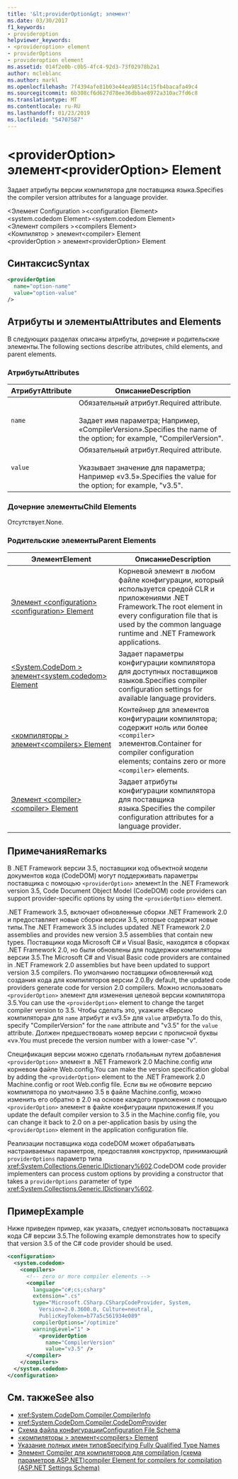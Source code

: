 ```yaml
---
title: '&lt;providerOption&gt; элемент'
ms.date: 03/30/2017
f1_keywords:
- provideroption
helpviewer_keywords:
- <provideroption> element
- providerOptions
- provideroption element
ms.assetid: 014f2e0b-c0b5-4fc4-92d3-73f02978b2a1
author: mcleblanc
ms.author: markl
ms.openlocfilehash: 7f4394afe81b03e44ea98514c15fb4bacafa49c4
ms.sourcegitcommit: 6b308cf6d627d78ee36dbbae8972a310ac7fd6c8
ms.translationtype: MT
ms.contentlocale: ru-RU
ms.lasthandoff: 01/23/2019
ms.locfileid: "54707587"
---
```

# <a name="ltprovideroptiongt-element"></a><span data-ttu-id="dc937-102">&lt;providerOption&gt; элемент</span><span class="sxs-lookup"><span data-stu-id="dc937-102">&lt;providerOption&gt; Element</span></span>
<span data-ttu-id="dc937-103">Задает атрибуты версии компилятора для поставщика языка.</span><span class="sxs-lookup"><span data-stu-id="dc937-103">Specifies the compiler version attributes for a language provider.</span></span>  
  
 <span data-ttu-id="dc937-104">\<Элемент Configuration ></span><span class="sxs-lookup"><span data-stu-id="dc937-104">\<configuration Element></span></span>  
<span data-ttu-id="dc937-105">\<system.codedom Element></span><span class="sxs-lookup"><span data-stu-id="dc937-105">\<system.codedom Element></span></span>  
<span data-ttu-id="dc937-106">\<Элемент compilers ></span><span class="sxs-lookup"><span data-stu-id="dc937-106">\<compilers Element></span></span>  
<span data-ttu-id="dc937-107">\<Компилятор > элемент</span><span class="sxs-lookup"><span data-stu-id="dc937-107">\<compiler> Element</span></span>  
<span data-ttu-id="dc937-108">\<providerOption > элемент</span><span class="sxs-lookup"><span data-stu-id="dc937-108">\<providerOption> Element</span></span>  
  
## <a name="syntax"></a><span data-ttu-id="dc937-109">Синтаксис</span><span class="sxs-lookup"><span data-stu-id="dc937-109">Syntax</span></span>  
  
```xml  
<providerOption  
  name="option-name"  
  value="option-value"  
/>  
```  
  
## <a name="attributes-and-elements"></a><span data-ttu-id="dc937-110">Атрибуты и элементы</span><span class="sxs-lookup"><span data-stu-id="dc937-110">Attributes and Elements</span></span>  
 <span data-ttu-id="dc937-111">В следующих разделах описаны атрибуты, дочерние и родительские элементы.</span><span class="sxs-lookup"><span data-stu-id="dc937-111">The following sections describe attributes, child elements, and parent elements.</span></span>  
  
### <a name="attributes"></a><span data-ttu-id="dc937-112">Атрибуты</span><span class="sxs-lookup"><span data-stu-id="dc937-112">Attributes</span></span>  
  
|<span data-ttu-id="dc937-113">Атрибут</span><span class="sxs-lookup"><span data-stu-id="dc937-113">Attribute</span></span>|<span data-ttu-id="dc937-114">Описание</span><span class="sxs-lookup"><span data-stu-id="dc937-114">Description</span></span>|  
|---------------|-----------------|  
|`name`|<span data-ttu-id="dc937-115">Обязательный атрибут.</span><span class="sxs-lookup"><span data-stu-id="dc937-115">Required attribute.</span></span><br /><br /> <span data-ttu-id="dc937-116">Задает имя параметра; Например, «CompilerVersion».</span><span class="sxs-lookup"><span data-stu-id="dc937-116">Specifies the name of the option; for example, "CompilerVersion".</span></span>|  
|`value`|<span data-ttu-id="dc937-117">Обязательный атрибут.</span><span class="sxs-lookup"><span data-stu-id="dc937-117">Required attribute.</span></span><br /><br /> <span data-ttu-id="dc937-118">Указывает значение для параметра; Например «v3.5».</span><span class="sxs-lookup"><span data-stu-id="dc937-118">Specifies the value for the option; for example, "v3.5".</span></span>|  
  
### <a name="child-elements"></a><span data-ttu-id="dc937-119">Дочерние элементы</span><span class="sxs-lookup"><span data-stu-id="dc937-119">Child Elements</span></span>  
 <span data-ttu-id="dc937-120">Отсутствует.</span><span class="sxs-lookup"><span data-stu-id="dc937-120">None.</span></span>  
  
### <a name="parent-elements"></a><span data-ttu-id="dc937-121">Родительские элементы</span><span class="sxs-lookup"><span data-stu-id="dc937-121">Parent Elements</span></span>  
  
|<span data-ttu-id="dc937-122">Элемент</span><span class="sxs-lookup"><span data-stu-id="dc937-122">Element</span></span>|<span data-ttu-id="dc937-123">Описание</span><span class="sxs-lookup"><span data-stu-id="dc937-123">Description</span></span>|  
|-------------|-----------------|  
|[<span data-ttu-id="dc937-124">Элемент \<configuration></span><span class="sxs-lookup"><span data-stu-id="dc937-124">\<configuration> Element</span></span>](../../../../../docs/framework/configure-apps/file-schema/configuration-element.md)|<span data-ttu-id="dc937-125">Корневой элемент в любом файле конфигурации, который используется средой CLR и приложениями .NET Framework.</span><span class="sxs-lookup"><span data-stu-id="dc937-125">The root element in every configuration file that is used by the common language runtime and .NET Framework applications.</span></span>|  
|[<span data-ttu-id="dc937-126">\<System.CodeDom > элемент</span><span class="sxs-lookup"><span data-stu-id="dc937-126">\<system.codedom> Element</span></span>](../../../../../docs/framework/configure-apps/file-schema/compiler/system-codedom-element.md)|<span data-ttu-id="dc937-127">Задает параметры конфигурации компилятора для доступных поставщиков языков.</span><span class="sxs-lookup"><span data-stu-id="dc937-127">Specifies compiler configuration settings for available language providers.</span></span>|  
|[<span data-ttu-id="dc937-128">\<компиляторы > элемент</span><span class="sxs-lookup"><span data-stu-id="dc937-128">\<compilers> Element</span></span>](../../../../../docs/framework/configure-apps/file-schema/compiler/compilers-element.md)|<span data-ttu-id="dc937-129">Контейнер для элементов конфигурации компилятора; содержит ноль или более `<compiler>` элементов.</span><span class="sxs-lookup"><span data-stu-id="dc937-129">Container for compiler configuration elements; contains zero or more `<compiler>` elements.</span></span>|  
|[<span data-ttu-id="dc937-130">Элемент \<compiler></span><span class="sxs-lookup"><span data-stu-id="dc937-130">\<compiler> Element</span></span>](../../../../../docs/framework/configure-apps/file-schema/compiler/compiler-element.md)|<span data-ttu-id="dc937-131">Задает атрибуты конфигурации компилятора для поставщика языка.</span><span class="sxs-lookup"><span data-stu-id="dc937-131">Specifies the compiler configuration attributes for a language provider.</span></span>|  
  
## <a name="remarks"></a><span data-ttu-id="dc937-132">Примечания</span><span class="sxs-lookup"><span data-stu-id="dc937-132">Remarks</span></span>  
 <span data-ttu-id="dc937-133">В .NET Framework версии 3.5, поставщики код объектной модели документов кода (CodeDOM) могут поддерживать параметры поставщика с помощью `<providerOption>` элемент.</span><span class="sxs-lookup"><span data-stu-id="dc937-133">In the .NET Framework version 3.5, Code Document Object Model (CodeDOM) code providers can support provider-specific options by using the `<providerOption>` element.</span></span>  
  
 <span data-ttu-id="dc937-134">.NET Framework 3.5, включает обновленные сборки .NET Framework 2.0 и предоставляет новые сборки версии 3.5, которые содержат новые типы.</span><span class="sxs-lookup"><span data-stu-id="dc937-134">The .NET Framework 3.5 includes updated .NET Framework 2.0 assemblies and provides new version 3.5 assemblies that contain new types.</span></span> <span data-ttu-id="dc937-135">Поставщики кода Microsoft C# и Visual Basic, находятся в сборках .NET Framework 2.0, но были обновлены для поддержки компиляторы версии 3.5.</span><span class="sxs-lookup"><span data-stu-id="dc937-135">The Microsoft C# and Visual Basic code providers are contained in .NET Framework 2.0 assemblies but have been updated to support version 3.5 compilers.</span></span> <span data-ttu-id="dc937-136">По умолчанию поставщики обновленный код создания кода для компиляторов версии 2.0.</span><span class="sxs-lookup"><span data-stu-id="dc937-136">By default, the updated code providers generate code for version 2.0 compilers.</span></span> <span data-ttu-id="dc937-137">Можно использовать `<providerOption>` элемент для изменения целевой версии компилятора 3.5.</span><span class="sxs-lookup"><span data-stu-id="dc937-137">You can use the `<providerOption>` element to change the target compiler version to 3.5.</span></span> <span data-ttu-id="dc937-138">Чтобы сделать это, укажите «Версию компилятора» для `name` атрибут и «v3.5» для `value` атрибута.</span><span class="sxs-lookup"><span data-stu-id="dc937-138">To do this, specify "CompilerVersion" for the `name` attribute and "v3.5" for the `value` attribute.</span></span> <span data-ttu-id="dc937-139">Должен предшествовать номер версии с прописной буквы «v».</span><span class="sxs-lookup"><span data-stu-id="dc937-139">You must precede the version number with a lower-case "v".</span></span>  
  
 <span data-ttu-id="dc937-140">Спецификация версии можно сделать глобальным путем добавления `<providerOption>` элемент в .NET Framework 2.0 Machine.config или корневом файле Web.config.</span><span class="sxs-lookup"><span data-stu-id="dc937-140">You can make the version specification global by adding the `<providerOption>` element to the .NET Framework 2.0 Machine.config or root Web.config file.</span></span> <span data-ttu-id="dc937-141">Если вы не обновите версию компилятора по умолчанию 3.5 в файле Machine.config, можно изменить его обратно в 2.0 на основе каждого приложения с помощью `<providerOption>` элемент в файле конфигурации приложения.</span><span class="sxs-lookup"><span data-stu-id="dc937-141">If you update the default compiler version to 3.5 in the Machine.config file, you can change it back to 2.0 on a per-application basis by using the `<providerOption>` element in the application configuration file.</span></span>  
  
 <span data-ttu-id="dc937-142">Реализации поставщика кода codeDOM может обрабатывать настраиваемых параметров, предоставляя конструктор, принимающий `providerOptions` параметр типа <xref:System.Collections.Generic.IDictionary%602>.</span><span class="sxs-lookup"><span data-stu-id="dc937-142">CodeDOM code provider implementers can process custom options by providing a constructor that takes a `providerOptions` parameter of type <xref:System.Collections.Generic.IDictionary%602>.</span></span>  
  
## <a name="example"></a><span data-ttu-id="dc937-143">Пример</span><span class="sxs-lookup"><span data-stu-id="dc937-143">Example</span></span>  
 <span data-ttu-id="dc937-144">Ниже приведен пример, как указать, следует использовать поставщика кода C# версии 3.5.</span><span class="sxs-lookup"><span data-stu-id="dc937-144">The following example demonstrates how to specify that version 3.5 of the C# code provider should be used.</span></span>  
  
```xml  
<configuration>  
  <system.codedom>  
    <compilers>  
      <!-- zero or more compiler elements -->  
      <compiler  
        language="c#;cs;csharp"  
        extension=".cs"  
        type="Microsoft.CSharp.CSharpCodeProvider, System,   
          Version=2.0.3600.0, Culture=neutral,   
          PublicKeyToken=b77a5c561934e089"  
        compilerOptions="/optimize"  
        warningLevel="1" >  
          <providerOption  
            name="CompilerVersion"  
            value="v3.5" />  
      </compiler>  
    </compilers>  
  </system.codedom>  
</configuration>  
```  
  
## <a name="see-also"></a><span data-ttu-id="dc937-145">См. также</span><span class="sxs-lookup"><span data-stu-id="dc937-145">See also</span></span>
- <xref:System.CodeDom.Compiler.CompilerInfo>
- <xref:System.CodeDom.Compiler.CodeDomProvider>
- [<span data-ttu-id="dc937-146">Схема файла конфигурации</span><span class="sxs-lookup"><span data-stu-id="dc937-146">Configuration File Schema</span></span>](../../../../../docs/framework/configure-apps/file-schema/index.md)
- [<span data-ttu-id="dc937-147">\<компиляторы > элемент</span><span class="sxs-lookup"><span data-stu-id="dc937-147">\<compilers> Element</span></span>](../../../../../docs/framework/configure-apps/file-schema/compiler/compilers-element.md)
- [<span data-ttu-id="dc937-148">Указание полных имен типов</span><span class="sxs-lookup"><span data-stu-id="dc937-148">Specifying Fully Qualified Type Names</span></span>](../../../../../docs/framework/reflection-and-codedom/specifying-fully-qualified-type-names.md)
- [<span data-ttu-id="dc937-149">Элемент Compiler для компиляторов для compilation (схема параметров ASP.NET)</span><span class="sxs-lookup"><span data-stu-id="dc937-149">compiler Element for compilers for compilation (ASP.NET Settings Schema)</span></span>](https://msdn.microsoft.com/library/f7d6b078-5d42-4134-b3f7-62e1aba1df1e)
